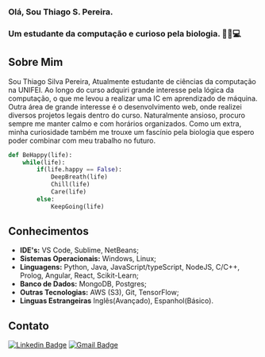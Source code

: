 ### Olá, Sou Thiago S. Pereira. 
### Um estudante da computação e curioso pela biologia. 🌲🌟💻

## Sobre Mim

Sou Thiago Silva Pereira, Atualmente estudante de ciências da computação na UNIFEI. Ao longo do curso adquiri grande interesse pela lógica da computação, o que me levou a realizar uma IC em aprendizado de máquina. Outra área de grande interesse é o desenvolvimento web, onde realizei diversos projetos legais dentro do curso. Naturalmente ansioso, procuro sempre me manter calmo e com horários organizados. Como um extra, minha curiosidade também me trouxe um fascínio pela biologia que espero poder combinar com meu trabalho no futuro.


```Python
def BeHappy(life):
    while(life):
        if(life.happy == False):
            DeepBreath(life)
            Chill(life)
            Care(life)
        else:
            KeepGoing(life)
```
## Conhecimentos


- **IDE's:** VS Code, Sublime, NetBeans;
- **Sistemas Operacionais:** Windows, Linux;
- **Linguagens:** Python, Java, JavaScript/typeScript, NodeJS, C/C++, Prolog, Angular, React, Scikit-Learn; 
- **Banco de Dados:** MongoDB, Postgres;
- **Outras Tecnologias:** AWS (S3), Git, TensorFlow;
- **Linguas Estrangeiras** Inglês(Avançado), Espanhol(Básico).

## Contato

[![Linkedin Badge](https://img.shields.io/badge/-Thiago-blue?style=flat-square&logo=Linkedin&logoColor=white&link=https://www.linkedin.com/in/thiago-silva-pereira-07768922b/)](https://www.linkedin.com/in/thiago-silva-pereira-07768922b/) 
[![Gmail Badge](https://img.shields.io/badge/-ThiSilva.itajuba@gmail.com-c14438?style=flat-square&logo=Gmail&logoColor=white&link=mailto:ThiSilva.itajuba@gmail.com)](mailto:ThiSilva.itajuba@gmail.com)

